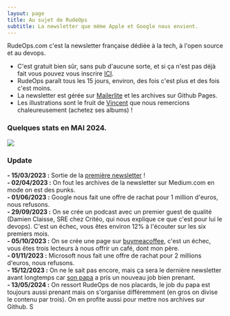 ```yaml
---
layout: page
title: Au sujet de RudeOps
subtitle: La newsletter que même Apple et Google nous envient.
---
```


RudeOps.com c'est la newsletter française dédiée à la tech, à l'open source et au devops.

- C'est gratuit bien sûr, sans pub d'aucune sorte, et si ça n'est pas déjà fait vous pouvez vous inscrire [ICI](https://rudeops.com). 
- RudeOps paraît tous les 15 jours, environ, des fois c'est plus et des fois c'est moins.
- La newsletter est gérée sur [Mailerlite](https://www.mailerlite.com/) et les archives sur Github Pages.
- Les illustrations sont le fruit de [Vincent](https://www.bedetheque.com/auteur-11701-BD-Vincent.html) que nous remercions chaleureusement (achetez ses albums) !  

### Quelques stats en MAI 2024.


![](https://archives.rudeops.com/assets/img/stats-rudeops.PNG)

### Update

**- 15/03/2023 :** Sortie de la [première newsletter](https://archives.rudeops.com/2023-03-15-rudeops/) !  
**- 02/04/2023 :** On fout les archives de la newsletter sur Medium.com en mode on est des punks.  
**- 01/06/2023 :** Google nous fait une offre de rachat pour 1 million d'euros, nous refusons.  
**- 29/09/2023 :** On se crée un podcast avec un premier guest de qualité (Damien Claisse, SRE chez Critéo, qui nous explique ce que c'est pour lui le devops). C'est un échec, vous êtes environ 12% à l'écouter sur les six premiers mois.  
**- 05/10/2023 :** On se crée une page sur [buymeacoffee](https://buymeacoffee.com/rudeops), c'est un échec, vous êtes trois lecteurs à nous offrir un café, dont mon père.  
**- 01/11/2023 :** Microsoft nous fait une offre de rachat pour 2 millions d'euros, nous refusons.  
**- 15/12/2023 :** On ne le sait pas encore, mais ça sera le dernière newsletter avant longtemps car [son papa](https://www.linkedin.com/in/cyrilbeaufrere/) a pris un nouveau job bien prenant.  
**- 13/05/2024 :** On ressort RudeOps de nos placards, le job du papa est toujours aussi prenant mais on s'organise différemment (en gros on divise le contenu par trois). On en profite aussi pour mettre nos archives sur Github.  S